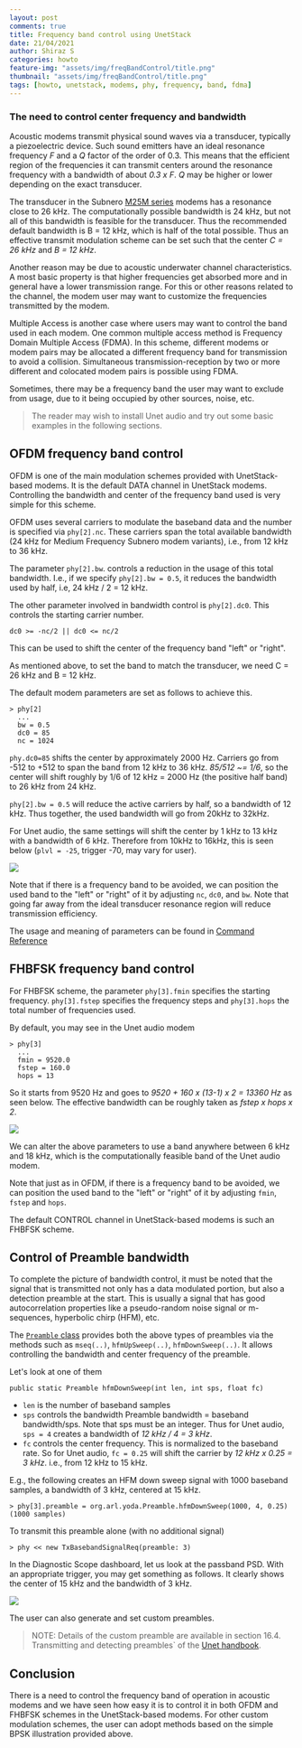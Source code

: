 ```yaml
---
layout: post
comments: true
title: Frequency band control using UnetStack
date: 21/04/2021
author: Shiraz S
categories: howto
feature-img: "assets/img/freqBandControl/title.png"
thumbnail: "assets/img/freqBandControl/title.png"
tags: [howto, unetstack, modems, phy, frequency, band, fdma]
---
```


### The need to control center frequency and bandwidth 

Acoustic modems transmit physical sound waves via a transducer, typically a piezoelectric device. Such sound emitters have an ideal resonance frequency *F* and a *Q* factor of the order of 0.3. This means that the efficient region of the frequencies it can transmit centers around the resonance frequency with a bandwidth of about *0.3 x F*. *Q* may be higher or lower depending on the exact transducer.

The transducer in the Subnero [M25M series](https://subnero.com/products/modem.html) modems has a resonance close to 26 kHz. The computationally possible bandwidth is 24 kHz, but not all of this bandwidth is feasible for the transducer. Thus the recommended default bandwidth is B = 12 kHz, which is half of the total possible. Thus an effective transmit modulation scheme can be set such that the center *C = 26 kHz* and *B = 12 kHz*.

Another reason may be due to acoustic underwater channel characteristics. A most basic property is that higher frequencies get absorbed more and in general have a lower transmission range. For this or other reasons related to the channel, the modem user may want to customize the frequencies transmitted by the modem. 

Multiple Access is another case where users may want to control the band used in each modem. One common multiple access method is Frequency Domain Multiple Access (FDMA). In this scheme, different modems or modem pairs may be allocated a different frequency band for transmission to avoid a collision. Simultaneous transmission-reception by two or more different and colocated modem pairs is possible using FDMA. 

Sometimes, there may be a frequency band the user may want to exclude from usage, due to it being occupied by other sources, noise, etc. 

> The reader may wish to install Unet audio and try out some basic examples in the following sections. 

## OFDM frequency band control

OFDM is one of the main modulation schemes provided with UnetStack-based modems. It is the default DATA channel in UnetStack modems. Controlling the bandwidth and center of the frequency band used is very simple for this scheme.

OFDM uses several carriers to modulate the baseband data and the number is specified via `phy[2].nc`. These carriers span the total available bandwidth (24 kHz for Medium Frequency Subnero modem variants), i.e., from 12 kHz to 36 kHz. 

The parameter `phy[2].bw`. controls a reduction in the usage of this total bandwidth. I.e., if we specify `phy[2].bw = 0.5`, it reduces the bandwidth used by half, i.e, 24 kHz / 2 = 12 kHz. 

The other parameter involved in bandwidth control is `phy[2].dc0`. This controls the starting carrier number. 

`dc0 >= -nc/2 || dc0 <= nc/2`

This can be used to shift the center of the frequency band "left" or "right". 

As mentioned above, to set the band to match the transducer, we need C = 26 kHz and B = 12 kHz.

The default modem parameters are set as follows to achieve this.

```
> phy[2]
  ...
  bw = 0.5
  dc0 = 85
  nc = 1024
```

`phy.dc0=85` shifts the center by approximately 2000 Hz. Carriers go from -512 to +512 to span the band from 12 kHz to 36 kHz. *85/512 ~= 1/6*, so the center will shift roughly by 1/6 of 12 kHz = 2000 Hz (the positive half band) to 26 kHz from 24 kHz.


`phy[2].bw = 0.5` will reduce the active carriers by half, so a bandwidth of 12 kHz. Thus together, the used bandwidth will go from 20kHz to 32kHz.

For Unet audio, the same settings will shift the center by 1 kHz to 13 kHz with a bandwidth of 6 kHz. Therefore from 10kHz to 16kHz, this is seen below (`plvl = -25`, trigger -70, may vary for user).

![](./assets/img/freqBandControl/ofdm-psd.png)

Note that if there is a frequency band to be avoided, we can position the used band to the "left" or "right" of it by adjusting `nc`, `dc0`, and `bw`. Note that going far away from the ideal transducer resonance region will reduce transmission efficiency. 

The usage and meaning of parameters can be found in [Command Reference](https://unetstack.net/handbook/unet-handbook.html#_command_reference)

## FHBFSK frequency band control

For FHBFSK scheme, the parameter `phy[3].fmin` specifies the starting frequency. `phy[3].fstep` specifies the frequency steps and `phy[3].hops` the total number of frequencies used. 

By default, you may see in the Unet audio modem 

```
> phy[3]
  ...
  fmin = 9520.0
  fstep = 160.0
  hops = 13
```

So it starts from 9520 Hz and goes to *9520 + 160 x (13-1) x 2  = 13360 Hz* as seen below. 
The effective bandwidth can be roughly taken as *fstep x hops x 2*.

![](../assets/img/freqBandControl/fhbfsk-psd.png)

We can alter the above parameters to use a band anywhere between 6 kHz and 18 kHz, which is the computationally feasible band of the Unet audio modem. 

Note that just as in OFDM, if there is a frequency band to be avoided, we can position the used band to the "left" or "right" of it by adjusting `fmin`, `fstep` and `hops`.

The default CONTROL channel in UnetStack-based modems is such an FHBFSK scheme.

## Control of Preamble bandwidth

To complete the picture of bandwidth control, it must be noted that the signal that is transmitted not only has a data modulated portion, but also a detection preamble at the start. This is usually a signal that has good autocorrelation properties like a pseudo-random noise signal or m-sequences, hyperbolic chirp (HFM), etc.

The [`Preamble` class](https://unetstack.net/javadoc/3.3/org/arl/yoda/Preamble.html) provides both the above types of preambles via the methods such as `mseq(..)`, `hfmUpSweep(..)`, `hfmDownSweep(..)`. It allows controlling the bandwidth and center frequency of the preamble.

Let's look at one of them

```
public static Preamble hfmDownSweep(int len, int sps, float fc)
```

- `len` is the number of baseband samples
- `sps` controls the bandwidth
  Preamble bandwidth = baseband bandwidth/sps. Note that sps must be an integer.
  Thus for Unet audio, `sps = 4` creates a bandwidth of *12 kHz / 4 = 3 kHz*.
- `fc` controls the center frequency. This is normalized to the baseband rate. So for Unet audio, `fc = 0.25` will shift the carrier by *12 kHz x 0.25 = 3 kHz*. i.e., from 12 kHz to 15 kHz. 

E.g., the following creates an HFM down sweep signal with 1000 baseband samples, a bandwidth of 3 kHz, centered at 15 kHz.

```
> phy[3].preamble = org.arl.yoda.Preamble.hfmDownSweep(1000, 4, 0.25)
(1000 samples)

```
To transmit this preamble alone (with no additional signal)

```
> phy << new TxBasebandSignalReq(preamble: 3)
```

In the Diagnostic Scope dashboard, let us look at the passband PSD. With an appropriate trigger, you may get something as follows. It clearly shows the center of 15 kHz and the bandwidth of 3 kHz.

![](../assets/img/freqBandControl/preamble.png)

The user can also generate and set custom preambles. 

> NOTE: Details of the custom preamble are available in section 16.4. Transmitting and detecting preambles` of the [Unet handbook](https://unetstack.net/handbook/unet-handbook_baseband_service.html).


## Conclusion

There is a need to control the frequency band of operation in acoustic modems and we have seen how easy it is to control it in both OFDM and FHBFSK schemes in the UnetStack-based modems. For other custom modulation schemes, the user can adopt methods based on the simple BPSK illustration provided above.
